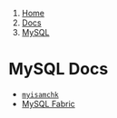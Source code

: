 <!-- -
Title: MySQL
Description: Docs about MySQL
First Published: 2014-07-01
- -->

<ol class="breadcrumb" itemprop="breadcrumb">
	<li><a href="/">Home</a></li>
	<li><a href="/docs/">Docs</a></li>
	<li><a href="/docs/mysql/">MySQL</a></li>
</ol>

MySQL Docs
==========

*   [`myisamchk`](/docs/mysql/myisamchk.html)
*   [MySQL Fabric](/docs/mysql/mysql-fabric.html)
